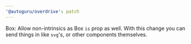 ```yaml
---
'@autoguru/overdrive': patch
---
```


Box: Allow non-intrinsics as Box `is` prop as well. With this change you can
send things in like `svg`'s, or other components themselves.
